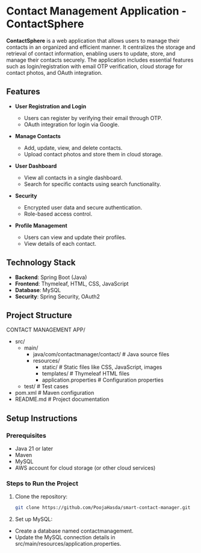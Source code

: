 # Contact Management Application - ContactSphere

**ContactSphere** is a web application that allows users to manage their contacts in an organized and efficient manner. It centralizes the storage and retrieval of contact information, enabling users to update, store, and manage their contacts securely. The application includes essential features such as login/registration with email OTP verification, cloud storage for contact photos, and OAuth integration.

## Features

- **User Registration and Login**
  - Users can register by verifying their email through OTP.
  - OAuth integration for login via Google.
  
- **Manage Contacts**
  - Add, update, view, and delete contacts.
  - Upload contact photos and store them in cloud storage.
  
- **User Dashboard**
  - View all contacts in a single dashboard.
  - Search for specific contacts using search functionality.
  
- **Security**
  - Encrypted user data and secure authentication.
  - Role-based access control.

- **Profile Management**
  - Users can view and update their profiles.
  - View details of each contact.

## Technology Stack

- **Backend**: Spring Boot (Java)
- **Frontend**: Thymeleaf, HTML, CSS, JavaScript
- **Database**: MySQL
- **Security**: Spring Security, OAuth2

## Project Structure

CONTACT MANAGEMENT APP/
- src/
  - main/
    - java/com/contactmanager/contact/    # Java source files
    - resources/
      - static/                               # Static files like CSS, JavaScript, images
      - templates/                            # Thymeleaf HTML files
      - application.properties                # Configuration properties
  - test/                                      # Test cases
- pom.xml                                      # Maven configuration
- README.md                                    # Project documentation



## Setup Instructions

### Prerequisites

- Java 21 or later
- Maven
- MySQL
- AWS account for cloud storage (or other cloud services)

### Steps to Run the Project

1. Clone the repository:
   ```bash
   git clone https://github.com/PoojaHasda/smart-contact-manager.git
2. Set up MySQL:
- Create a database named contactmanagement.
- Update the MySQL connection details in src/main/resources/application.properties.
